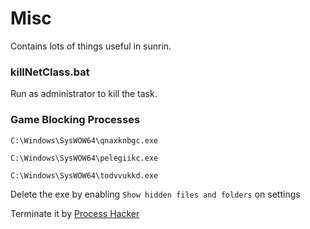 # Misc

Contains lots of things useful in sunrin.

### killNetClass.bat

Run as administrator to kill the task.

### Game Blocking Processes

`C:\Windows\SysWOW64\qnaxknbgc.exe`

`C:\Windows\SysWOW64\pelegiikc.exe`

`C:\Windows\SysWOW64\todvvukkd.exe`

Delete the exe by enabling `Show hidden files and folders` on settings

Terminate it by [Process Hacker](https://github.com/processhacker2/processhacker2/releases/download/v2.39/processhacker-2.39-setup.exe)
